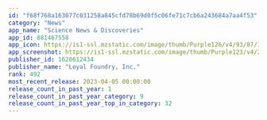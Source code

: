 ```yaml
---
id: "f68f768a163077c031258a845cfd78b69d0f5c06fe71c7cb6a243684a7aa4f53"
category: "News"
app_name: "Science News & Discoveries"
app_id: 881467558
app_icon: https://is1-ssl.mzstatic.com/image/thumb/Purple126/v4/93/87/1e/93871e74-f6d3-8253-7cc8-512c3a2f71cb/AppIcon-0-0-1x_U007emarketing-0-0-0-7-0-0-sRGB-0-0-0-GLES2_U002c0-512MB-85-220-0-0.png/1024x1024bb.png
app_screenshot: https://is1-ssl.mzstatic.com/image/thumb/Purple123/v4/26/c3/f6/26c3f6be-3e35-fb31-297e-59202938f6d4/pr_source.png/1242x2688bb.png
publisher_id: 1620612434
publisher_name: "Loyal Foundry, Inc."
rank: 492
most_recent_release: 2023-04-05 00:00:00
release_count_in_past_year: 1
release_count_in_past_year_category: 9
release_count_in_past_year_top_in_category: 32
---
```

